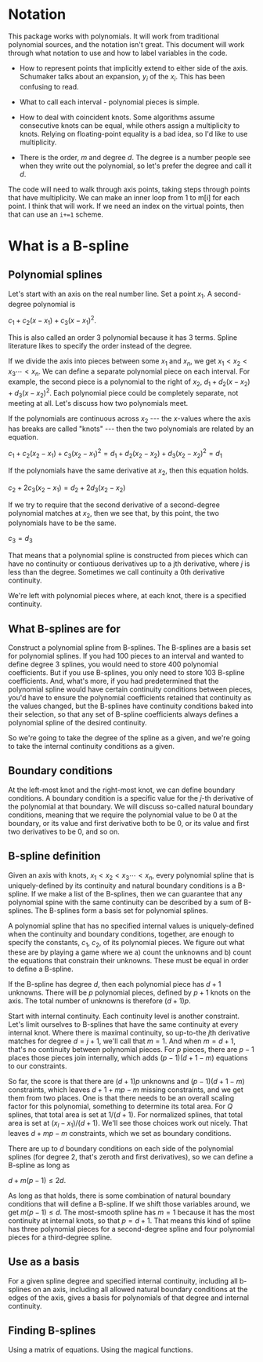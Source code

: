 # Notation

This package works with polynomials. It will work from traditional polynomial sources, and the notation isn't great. This document will work through what notation to use and how to label variables in the code.

* How to represent points that implicitly extend to either side of the axis. Schumaker talks about an expansion, $y_i$ of the $x_i$. This has been confusing to read.

* What to call each interval - polynomial pieces is simple.

* How to deal with coincident knots. Some algorithms assume consecutive knots can be equal, while others assign a multiplicity to knots. Relying on floating-point equality is a bad idea, so I'd like to use multiplicity.

* There is the order, $m$ and degree $d$. The degree is a number people see when they write out the polynomial, so let's prefer the degree and call it $d$.

The code will need to walk through axis points, taking steps through points that have multiplicity. We can make an inner loop from 1 to m[i] for each point. I think that will work. If we need an index on the virtual points, then that can use an `i+=1` scheme.

# What is a B-spline

## Polynomial splines

Let's start with an axis on the real number line. Set a point $x_1$. A second-degree polynomial is

$c_1 + c_2 (x - x_1) + c_3 (x - x_1)^2.$

This is also called an order 3 polynomial because it has 3 terms. Spline literature likes to specify the order instead of the degree.

If we divide the axis into pieces between some $x_1$ and $x_n$, we get $x_1 < x_2 < x_3 \cdots < x_n$. We can define a separate polynomial piece on each interval. For example, the second piece is a polynomial to the right of $x_2$, $d_1 + d_2 (x - x_2) + d_3 (x - x_2)^2$. Each polynomial piece could be completely separate, not meeting at all. Let's discuss how two polynomials meet.

If the polynomials are continuous across $x_2$ --- the $x$-values where the axis has breaks are called "knots" --- then the two polynomials are related by an equation.

$c_1 + c_2 (x_2 - x_1) + c_3 (x_2 - x_1)^2 = d_1 + d_2 (x_2 - x_2) + d_3 (x_2 - x_2)^2 = d_1$

If the polynomials have the same derivative at $x_2$, then this equation holds.

$c_2 + 2c_3 (x_2 - x_1) = d_2 + 2d_3 (x_2 - x_2)$

If we try to require that the second derivative of a second-degree polynomial matches at $x_2$, then we see that, by this point, the two polynomials have to be the same.

$c_3 = d_3$

That means that a polynomial spline is constructed from pieces which can have no continuity or contiuous derivatives up to a jth derivative, where $j$ is less than the degree. Sometimes we call continuity a 0th derivative continuity.

We're left with polynomial pieces where, at each knot, there is a specified continuity.

## What B-splines are for

Construct a polynomial spline from B-splines. The B-splines are a basis set for polynomial splines. If you had 100 pieces to an interval and wanted to define degree 3 splines, you would need to store 400 polynomial coefficients. But if you use B-splines, you only need to store 103 B-spline coefficients. And, what's more, if you had predetermined that the polynomial spline would have certain continuity conditions between pieces, you'd have to ensure the polynomial coefficients retained that continuity as the values changed, but the B-splines have continuity conditions baked into their selection, so that any set of B-spline coefficients always defines a polynomial spline of the desired continuity.

So we're going to take the degree of the spline as a given, and we're going to take the internal continuity conditions as a given.

## Boundary conditions

At the left-most knot and the right-most knot, we can define boundary conditions. A boundary condition is a specific value for the $j$-th derivative of the polynomial at that boundary. We will discuss so-called natural boundary conditions, meaning that we require the polynomial value to be 0 at the boundary, or its value and first derivative both to be 0, or its value and first two derivatives to be 0, and so on.

## B-spline definition

Given an axis with knots, $x_1 < x_2 < x_3 \cdots < x_n$, every polynomial spline that is uniquely-defined by its continuity and natural boundary conditions is a B-spline. If we make a list of the B-splines, then we can guarantee that any polynomial spine with the same continuity can be described by a sum of B-splines. The B-splines form a basis set for polynomial splines.

A polynomial spline that has no specified internal values is uniquely-defined when the continuity and boundary conditions, together, are enough to specify the constants, $c_1$, $c_2$, of its polynomial pieces. We figure out what these are by playing a game where we a) count the unknowns and b) count the equations that constrain their unknowns. These must be equal in order to define a B-spline.

If the B-spline has degree $d$, then each polynomial piece has $d+1$ unknowns. There will be $p$ polynomial pieces, defined by $p+1$ knots on the axis. The total number of unknowns is therefore $(d+1)p$.

Start with internal continuity. Each continuity level is another constraint. Let's limit ourselves to B-splines that have the same continuity at every internal knot. Where there is maximal continuity, so up-to-the $j$th derivative matches for degree $d=j+1$, we'll call that $m=1$. And when $m=d + 1$, that's no continuity between polynomial pieces. For $p$ pieces, there are $p-1$ places those pieces join internally, which adds $(p-1)(d + 1 - m)$ equations to our constraints.

So far, the score is that there are $(d+1)p$ unknowns and $(p-1)(d + 1 - m)$ constraints, which leaves $d+1+mp-m$ missing constraints, and we get them from two places. One is that there needs to be an overall scaling factor for this polynomial, something to determine its total area. For $Q$ splines, that total area is set at $1/(d+1)$. For normalized splines, that total area is set at $(x_l-x_1)/(d+1)$. We'll see those choices work out nicely. That leaves $d+mp-m$ constraints, which we set as boundary conditions.

There are up to $d$ boundary conditions on each side of the polynomial splines (for degree 2, that's zeroth and first derivatives), so we can define a B-spline as long as

$d + m(p-1) \le 2d.$

As long as that holds, there is some combination of natural boundary conditions that will define a B-spline. If we shift those variables around, we get $m(p-1) \le d$. The most-smooth spline has $m=1$ because it has the most continuity at internal knots, so that $p=d+1$. That means this kind of spline has three polynomial pieces for a second-degree spline and four polynomial pieces for a third-degree spline.

## Use as a basis

For a given spline degree and specified internal continuity, including all b-splines on an axis, including all allowed natural boundary conditions at the edges of the axis, gives a basis for polynomials of that degree and internal continuity.

## Finding B-splines

Using a matrix of equations. Using the magical functions.

